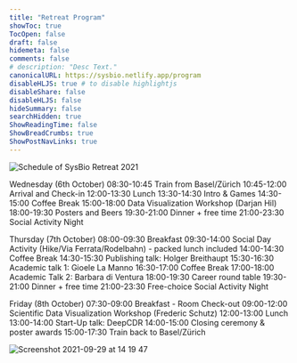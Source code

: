 ```yaml
---
title: "Retreat Program"
showToc: true
TocOpen: false
draft: false
hidemeta: false
comments: false
# description: "Desc Text."
canonicalURL: https://sysbio.netlify.app/program
disableHLJS: true # to disable highlightjs
disableShare: false
disableHLJS: false
hideSummary: false
searchHidden: true
ShowReadingTime: false
ShowBreadCrumbs: true
ShowPostNavLinks: true
---
```



![Schedule of SysBio Retreat 2021](/sysbio/docs/assets/SysBio-2021_schedule.png)

Wednesday (6th October)
08:30-10:45  Train from Basel/Zürich
10:45-12:00  Arrival and Check-in
12:00-13:30  Lunch
13:30-14:30  Intro & Games
14:30-15:00  Coffee Break
15:00-18:00  Data Visualization Workshop (Darjan Hil)
18:00-19:30  Posters and Beers
19:30-21:00  Dinner + free time
21:00-23:30  Social Activity Night

Thursday (7th October)
08:00-09:30  Breakfast
09:30-14:00  Social Day Activity (Hike/Via Ferrata/Rodelbahn) - packed lunch included
14:00-14:30  Coffee Break
14:30-15:30  Publishing talk: Holger Breithaupt
15:30-16:30  Academic talk 1: Gioele La Manno
16:30-17:00  Coffee Break
17:00-18:00  Academic Talk 2: Barbara di Ventura
18:00-19:30  Career round table
19:30-21:00  Dinner + free time
21:00-23:30  Free-choice Social Activity Night

Friday (8th October)
07:30-09:00  Breakfast - Room Check-out 
09:00-12:00  Scientific Data Visualization Workshop (Frederic Schutz)
12:00-13:00  Lunch
13:00-14:00  Start-Up talk: DeepCDR
14:00-15:00  Closing ceremony & poster awards
15:00-17:30  Train back to Basel/Zürich

![Screenshot 2021-09-29 at 14 19 47](https://user-images.githubusercontent.com/50550984/135267102-16e9ed87-9771-4595-8d6e-6c22fcfbea42.png)



